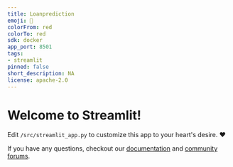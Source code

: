 ```yaml
---
title: Loanprediction
emoji: 🚀
colorFrom: red
colorTo: red
sdk: docker
app_port: 8501
tags:
- streamlit
pinned: false
short_description: NA
license: apache-2.0
---
```


# Welcome to Streamlit!

Edit `/src/streamlit_app.py` to customize this app to your heart's desire. :heart:

If you have any questions, checkout our [documentation](https://docs.streamlit.io) and [community
forums](https://discuss.streamlit.io).
